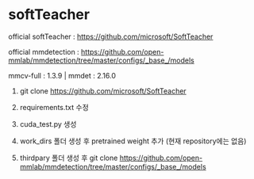 # softTeacher
official softTeacher : https://github.com/microsoft/SoftTeacher

official mmdetection : https://github.com/open-mmlab/mmdetection/tree/master/configs/_base_/models


mmcv-full : 1.3.9 | mmdet : 2.16.0

<inference>
  
1. git clone https://github.com/microsoft/SoftTeacher
  
2. requirements.txt 수정
  
3. cuda_test.py 생성
  
4. work_dirs 폴더 생성 후 pretrained weight 추가 (현재 repository에는 없음)
  
5. thirdpary 폴더 생성 후 git clone https://github.com/open-mmlab/mmdetection/tree/master/configs/_base_/models

